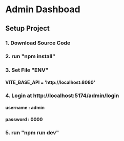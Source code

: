 # Admin Dashboad

## Setup Project
   ### 1. Download Source Code
   ### 2. run "npm install"
   ### 3. Set File "ENV" 
   ####   VITE_BASE_API = 'http://localhost:8080'
   ### 4. Login at http://localhost:5174/admin/login
   ####   username : admin
   ####   password : 0000 
   ### 5. run "npm run dev"

 